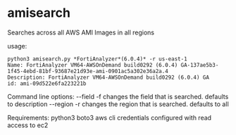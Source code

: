 # amisearch
Searches across all AWS AMI Images in all regions


usage:
```
python3 amisearch.py *FortiAnalyzer*(6.0.4)* -r us-east-1
Name: FortiAnalyzer VM64-AWSOnDemand build0292 (6.0.4) GA-137ae5b3-1f45-4ebd-81bf-93687e21d93e-ami-0901ac5a302e36a2a.4
Description: FortiAnalyzer VM64-AWSOnDemand build0292 (6.0.4) GA
id: ami-09d522e6fa223221b 
```

Command line options:
--field -f changes the field that is searched. defaults to description
--region -r changes the region that is searched. defaults to all

Requirements:
python3
boto3
aws cli credentials configured with read access to ec2
